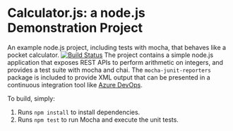 Calculator.js: a node.js Demonstration Project
==============================================
An example node.js project, including tests with mocha, that behaves like a pocket calculator.
[![Build Status](https://dev.azure.com/lenyvm/myPartsUnLimited/_apis/build/status/lenyvm.calculator?branchName=master)](https://dev.azure.com/lenyvm/myPartsUnLimited/_build/latest?definitionId=3&branchName=master)
The project contains a simple node.js application that exposes REST APIs
to perform arithmetic on integers, and provides a test suite with mocha
and chai.  The `mocha-junit-reporters` package is included to provide XML
output that can be presented in a continuous integration tool like
[Azure DevOps](https://azure.com/devops).

To build, simply:

1. Runs `npm install` to install dependencies.
2. Runs `npm test` to run Mocha and execute the unit tests.

